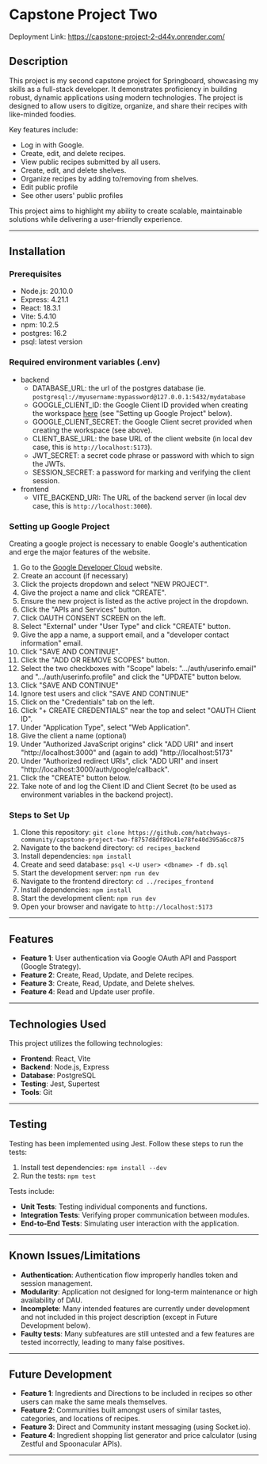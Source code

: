 # Capstone Project Two

Deployment Link: https://capstone-project-2-d44v.onrender.com/

## **Description**
This project is my second capstone project for Springboard, showcasing my skills as a full-stack developer. It demonstrates proficiency in building robust, dynamic applications using modern technologies. The project is designed to allow users to digitize, organize, and share their recipes with like-minded foodies.

Key features include:
- Log in with Google.
- Create, edit, and delete recipes. 
- View public recipes submitted by all users.
- Create, edit, and delete shelves.
- Organize recipes by adding to/removing from shelves.
- Edit public profile
- See other users' public profiles

This project aims to highlight my ability to create scalable, maintainable solutions while delivering a user-friendly experience.

---

## **Installation**

### Prerequisites
- Node.js: 20.10.0
- Express: 4.21.1
- React: 18.3.1
- Vite: 5.4.10
- npm: 10.2.5
- postgres: 16.2
- psql: latest version

### Required environment variables (.env)
- backend
  - DATABASE_URL: the url of the postgres database (ie. `postgresql://myusername:mypassword@127.0.0.1:5432/mydatabase`
  - GOOGLE_CLIENT_ID: the Google Client ID provided when creating the workspace [here](https://console.cloud.google.com/) (see "Setting up Google Project" below).
  - GOOGLE_CLIENT_SECRET: the Google Client secret provided when creating the workspace (see above).
  - CLIENT_BASE_URL: the base URL of the client website (in local dev case, this is `http://localhost:5173`).
  - JWT_SECRET: a secret code phrase or password with which to sign the JWTs.
  - SESSION_SECRET: a password for marking and verifying the client session.
- frontend
  - VITE_BACKEND_URI: The URL of the backend server (in local dev case, this is `http://localhost:3000`).

### Setting up Google Project
Creating a google project is necessary to enable Google's authentication and erge the major features of the website.
1. Go to the [Google Developer Cloud](https://console.cloud.google.com/) website.
2. Create an account (if necessary)
3. Click the projects dropdown and select "NEW PROJECT".
4. Give the project a name and click "CREATE".
5. Ensure the new project is listed as the active project in the dropdown.
6. Click the "APIs and Services" button.
7. Click OAUTH CONSENT SCREEN on the left.
8. Select "External" under "User Type" and click "CREATE" button.
9. Give the app a name, a support email, and a "developer contact information" email.
10. Click "SAVE AND CONTINUE".
11. Click the "ADD OR REMOVE SCOPES" button.
12. Select the two checkboxes with "Scope" labels: ".../auth/userinfo.email" and ".../auth/userinfo.profile" and click the "UPDATE" button below.
13. Click "SAVE AND CONTINUE"
14. Ignore test users and click "SAVE AND CONTINUE"
15. Click on the "Credentials" tab on the left.
16. Click "+ CREATE CREDENTIALS" near the top and select "OAUTH Client ID".
17. Under "Application Type", select "Web Application".
18. Give the client a name (optional)
19. Under "Authorized JavaScript origins" click "ADD URI" and insert "http://localhost:3000" and (again to add) "http://localhost:5173"
20. Under "Authorized redirect URIs", click "ADD URI" and insert "http://localhost:3000/auth/google/callback".
21. Click the "CREATE" button below.
22. Take note of and log the Client ID and Client Secret (to be used as environment variables in the backend project). 
 
### Steps to Set Up
1. Clone this repository: `git clone https://github.com/hatchways-community/capstone-project-two-f8757d8df89c41e78fe40d395a6cc875`
2. Navigate to the backend directory: `cd recipes_backend`
3. Install dependencies: `npm install`
4. Create and seed database: `psql <-U user> <dbname> -f db.sql`
5. Start the development server: `npm run dev`
6. Navigate to the frontend directory: `cd ../recipes_frontend`
7. Install dependencies: `npm install`
8. Start the development client: `npm run dev`
9. Open your browser and navigate to `http://localhost:5173`

---

## **Features**
- **Feature 1**: User authentication via Google OAuth API and Passport (Google Strategy).
- **Feature 2**: Create, Read, Update, and Delete recipes.
- **Feature 3**: Create, Read, Update, and Delete shelves.
- **Feature 4**: Read and Update user profile.

---

## **Technologies Used**
This project utilizes the following technologies:
- **Frontend**: React, Vite
- **Backend**: Node.js, Express
- **Database**: PostgreSQL
- **Testing**: Jest, Supertest
- **Tools**: Git

---

## **Testing**
Testing has been implemented using Jest. Follow these steps to run the tests:

1. Install test dependencies: `npm install --dev`
2. Run the tests: `npm test`

Tests include:
- **Unit Tests**: Testing individual components and functions.
- **Integration Tests**: Verifying proper communication between modules.
- **End-to-End Tests**: Simulating user interaction with the application.

---

## **Known Issues/Limitations**
- **Authentication**: Authentication flow improperly handles token and session management.
- **Modularity**: Application not designed for long-term maintenance or high availability of DAU.
- **Incomplete**: Many intended features are currently under development and not included in this project description (except in Future Development below).
- **Faulty tests**: Many subfeatures are still untested and a few features are tested incorrectly, leading to many false positives.

---

## **Future Development**
- **Feature 1**: Ingredients and Directions to be included in recipes so other users can make the same meals themselves.
- **Feature 2**: Communities built amongst users of similar tastes, categories, and locations of recipes.
- **Feature 3**: Direct and Community instant messaging (using Socket.io).
- **Feature 4**: Ingredient shopping list generator and price calculator (using Zestful and Spoonacular APIs).

---
